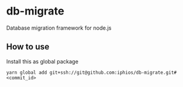 # db-migrate
Database migration framework for node.js

## How to use
Install this as global package

```
yarn global add git+ssh://git@github.com:iphios/db-migrate.git#<commit_id>
```
